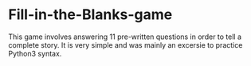 # Fill-in-the-Blanks-game

This game involves answering 11 pre-written questions in order to tell a complete story.
It is very simple and was mainly an excersie to practice Python3 syntax.

